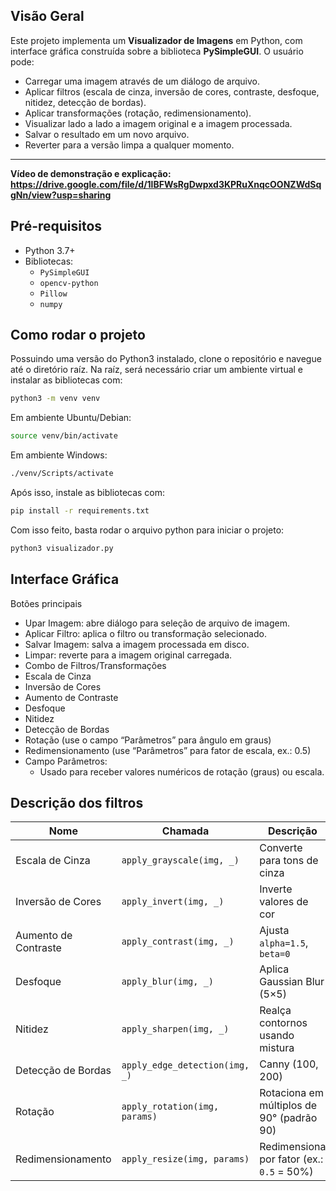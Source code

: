 ## Visão Geral

Este projeto implementa um **Visualizador de Imagens** em Python, com interface gráfica construída sobre a biblioteca **PySimpleGUI**. O usuário pode:

- Carregar uma imagem através de um diálogo de arquivo.
- Aplicar filtros (escala de cinza, inversão de cores, contraste, desfoque, nitidez, detecção de bordas).
- Aplicar transformações (rotação, redimensionamento).
- Visualizar lado a lado a imagem original e a imagem processada.
- Salvar o resultado em um novo arquivo.
- Reverter para a versão limpa a qualquer momento.

---

**Vídeo de demonstração e explicação: https://drive.google.com/file/d/1lBFWsRgDwpxd3KPRuXnqcOONZWdSqgNn/view?usp=sharing**

## Pré-requisitos

- Python 3.7+  
- Bibliotecas:
  - `PySimpleGUI`
  - `opencv-python`
  - `Pillow`
  - `numpy`

## Como rodar o projeto

Possuindo uma versão do Python3 instalado, clone o repositório e navegue até o diretório raíz. Na raíz, será necessário criar um ambiente virtual e instalar as bibliotecas com:

```bash
python3 -m venv venv
```


Em ambiente Ubuntu/Debian:
```bash
source venv/bin/activate
```

Em ambiente Windows:
```bash
./venv/Scripts/activate
```

Após isso, instale as bibliotecas com:

```bash
pip install -r requirements.txt
```

Com isso feito, basta rodar o arquivo python para iniciar o projeto:

```bash
python3 visualizador.py
```


## Interface Gráfica
Botões principais

* Upar Imagem: abre diálogo para seleção de arquivo de imagem.
* Aplicar Filtro: aplica o filtro ou transformação selecionado.
* Salvar Imagem: salva a imagem processada em disco.
* Limpar: reverte para a imagem original carregada.
* Combo de Filtros/Transformações
* Escala de Cinza
* Inversão de Cores
* Aumento de Contraste
* Desfoque
* Nitidez
* Detecção de Bordas
* Rotação (use o campo “Parâmetros” para ângulo em graus)
* Redimensionamento (use “Parâmetros” para fator de escala, ex.: 0.5)
* Campo Parâmetros:
    * Usado para receber valores numéricos de rotação (graus) ou escala.

## Descrição dos filtros

| Nome                 | Chamada                          | Descrição                                  |
|----------------------|----------------------------------|--------------------------------------------|
| Escala de Cinza      | `apply_grayscale(img, _)`        | Converte para tons de cinza                |
| Inversão de Cores    | `apply_invert(img, _)`           | Inverte valores de cor                     |
| Aumento de Contraste | `apply_contrast(img, _)`         | Ajusta `alpha=1.5`, `beta=0`               |
| Desfoque             | `apply_blur(img, _)`             | Aplica Gaussian Blur (5×5)                 |
| Nitidez              | `apply_sharpen(img, _)`          | Realça contornos usando mistura            |
| Detecção de Bordas   | `apply_edge_detection(img, _)`   | Canny (100, 200)                           |
| Rotação              | `apply_rotation(img, params)`    | Rotaciona em múltiplos de 90° (padrão 90)  |
| Redimensionamento    | `apply_resize(img, params)`      | Redimensiona por fator (ex.: `0.5` = 50%)  |
